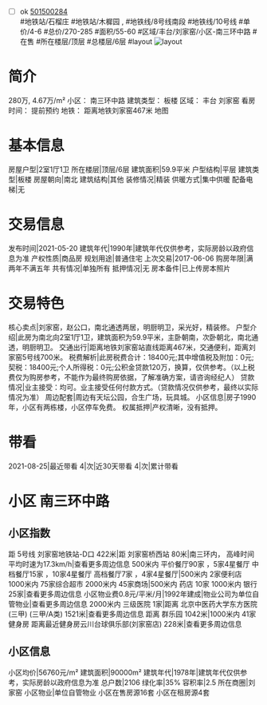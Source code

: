- [ ] ok [501500284](https://bj.5i5j.com/ershoufang/501500284.html)  
 #地铁站/石榴庄 #地铁站/木樨园 ,  #地铁线/8号线南段 #地铁线/10号线
#单价/4-6 #总价/270-285 #面积/55-60   #区域/丰台/刘家窑/小区-南三环中路 #在售 #所在楼层/顶层 #总楼层/6层 #layout 
![layout](http://image2a.5i5j.com/bdir/layout/f730b398d70e4ed8ae14c120ed35c3c7.jpg_P5.jpg) 
# 简介 
 280万,  4.67万/m² 
小区： 南三环中路
建筑类型： 板楼
区域： 丰台 刘家窑
看房时间： 提前预约
地铁： 距离地铁刘家窑467米 地图
# 基本信息 
 房屋户型|2室1厅1卫
所在楼层|顶层/6层
建筑面积|59.9平米
户型结构|平层
建筑类型|板楼
房屋朝向|南北
建筑结构|其他
装修情况|精装
供暖方式|集中供暖
配备电梯|无
# 交易信息 
 发布时间|2021-05-20
建筑年代|1990年|建筑年代仅供参考，实际房龄以政府信息为准
产权性质|商品房
规划用途|普通住宅
上次交易|2017-06-06
购房年限|满两年不满五年
共有情况|单独所有
抵押情况|无
房本备件|已上传房本照片
# 交易特色 
 核心卖点|刘家窑，赵公口，南北通透两居，明厨明卫，采光好，精装修。
户型介绍|此房为南北向2室1厅1卫，建筑面积为59.9平米，主卧朝南，次卧朝北，南北通透，明厨明卫。
交通出行|距离地铁刘家窑站直线距离467米，交通便利，距离刘家窑5号线700米。
税费解析|此房税费合计：18400元;其中增值税及附加：0元;契税：18400元;个人所得税：0元;公积金贷款120万，换算，仅供参考。（以上税费仅为购房参考，不能作为最终购房依据，了解准确方案，请咨询经纪人）
贷款情况|业主接受：均可。业主接受任何付款方式。（贷款情况仅供参考，最终以实际情况为准）
周边配套|周边有天坛公园，合生广场，玩具城。
小区信息|房子1990年，小区有两栋楼，小区停车免费。
权属抵押|产权清晰，没有抵押。
# 带看 
 2021-08-25|最近带看	 4|次|近30天带看	 4|次|累计带看
# 小区 南三环中路
## 小区指数 
 距 5号线 刘家窑地铁站-D口 422米|距 刘家窑桥西站 80米|南三环内， 高峰时间平均时速为17.3km/h|查看更多周边信息
500米内 平价餐厅90家 ，5家4星餐厅
中档餐厅15家 ，10家4星餐厅
高档餐厅7家 ，4家4星餐厅|500米内 2家便利店
1000米内 75家综合超市
2000米内 45家商场|500米内 药店 10家
1000米内 银行 25家|查看更多周边信息
小区物业费0.8元/平米/月|1992年建成|物业公司为单位自管物业|查看更多周边信息
2000米内 三级医院 1家|距离 北京中医药大学东方医院(三甲) (三甲/A类) 1521米|查看更多周边信息
距离 群乐园 1042米|1000米内 41家 健身房
距离最近健身房云川台球俱乐部(刘家窑店) 228米|查看更多周边信息
## 小区信息 
 小区均价|56760元/m²
建筑面积|90000m²
建筑年代|1978年|建筑年代仅供参考，实际房龄以政府信息为准
总户数|2106
绿化率|35%
容积率|2.5
所在商圈|刘家窑
小区物业|单位自管物业
小区在售房源16套
小区在租房源4套

